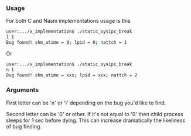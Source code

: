 ### Usage
For both C and Nasm implementations usage is this
```sh
user:.../x_implementation$ ./static_sysipc_break
l 1
Bug found! shm_atime = 0; lpid = 0; nattch = 1
```
Or
```sh
user:.../x_implementation$ ./static_sysipc_break
n 1
Bug found! shm_atime = xxx; lpid = xxx; nattch = 2
```
### Arguments
First letter can be 'n' or 'l' depending on the bug you'd like to find.

Second letter can be '0' or other. If it's not equal to '0' then child process sleeps for 1 sec before dying. This can increase dramatically the likeliness of bug finding.
